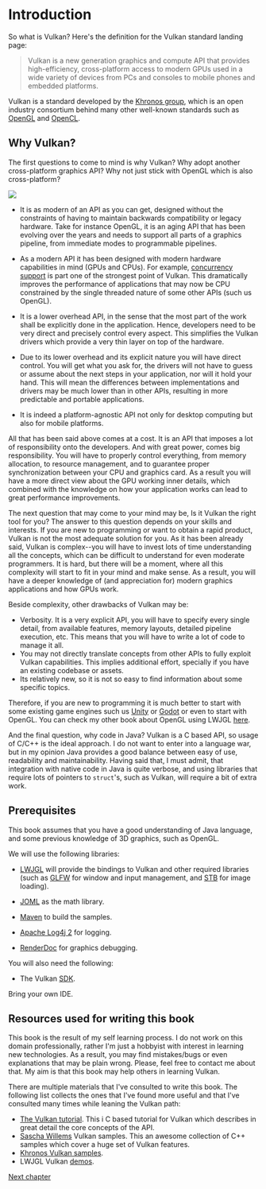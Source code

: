 # Introduction

So what is Vulkan? Here's the definition for the Vulkan standard landing page:

> Vulkan is a new generation graphics and compute API that provides high-efficiency, cross-platform access to modern GPUs used in a wide variety of devices from PCs and consoles to mobile phones and embedded platforms.

Vulkan is a standard developed by the [Khronos group](https://www.khronos.org/), which is an open industry consortium behind many other well-known standards such as [OpenGL](https://www.khronos.org/opengl/) and [OpenCL](https://www.khronos.org/opencl/).

## Why Vulkan?

The first questions to come to mind is why Vulkan? Why adopt another cross-platform graphics API? Why not just stick with OpenGL which is also cross-platform?

[![](https://imgs.xkcd.com/comics/standards.png)](https://xkcd.com/927/)

- It is as modern of an API as you can get, designed without the constraints of having to maintain backwards compatibility or legacy hardware. Take for instance OpenGL, it is an aging API that has been evolving over the years and needs to support all parts of a graphics pipeline, from immediate modes to programmable pipelines.

- As a modern API it has been designed with modern hardware capabilities in mind (GPUs and CPUs). For example, [concurrency support](https://en.wikipedia.org/wiki/Concurrency_(computer_science)) is part one of the strongest point of Vulkan. This dramatically improves the performance of applications that may now be CPU constrained by the single threaded nature of some other APIs (such us OpenGL).

- It is a lower overhead API, in the sense that the most part of the work shall be explicitly done in the application. Hence, developers need to be very direct and precisely control every aspect. This simplifies the Vulkan drivers which provide a very thin layer on top of the hardware.

- Due to its lower overhead and its explicit nature you will have direct control. You will get what you ask for, the drivers will not have to guess or assume about the next steps in your application, nor will it hold your hand. This will mean the differences between implementations and drivers may be much lower than in other APIs, resulting in more predictable and portable applications.

- It is indeed a platform-agnostic API not only for desktop computing but also for mobile platforms.

All that has been said above comes at a cost. It is an API that imposes a lot of responsibility onto the developers. And with great power, comes big responsibility. You will have to properly control everything, from memory allocation, to resource management, and to guarantee proper synchronization between your CPU and graphics card. As a result you will have a more direct view about the GPU working inner details, which combined with the knowledge on how your application works can lead to great performance improvements.

The next question that may come to your mind may be, Is it Vulkan the right tool for you? The answer to this question depends on your skills and interests. If you are new to programming or want to obtain a rapid product, Vulkan is not the most adequate solution for you. As it has been already said, Vulkan is complex--you will have to invest lots of time understanding all the concepts, which can be difficult to understand for even moderate programmers. It is hard, but there will be a moment, where all this complexity will start to fit in your mind and make sense. As a result, you will have a deeper knowledge of (and appreciation for) modern graphics applications and how GPUs work.

Beside complexity, other drawbacks of Vulkan may be:

- Verbosity. It is a very explicit API, you will have to specify every single detail, from available features, memory layouts, detailed pipeline execution, etc. This means that you will have to write a lot of code to manage it all.
- You may not directly translate concepts from other APIs to fully exploit Vulkan capabilities. This implies additional effort, specially if you have an existing codebase or assets.
- Its relatively new, so it is not so easy to find information about some specific topics.

Therefore, if you are new to programming it is much better to start with some existing game engines such us [Unity](https://unity.com) or [Godot](https://godotengine.org/) or even to start with OpenGL. You can check my other book about OpenGL using LWJGL [here](https://ahbejarano.gitbook.io/lwjglgamedev/).

And the final question, why code in Java? Vulkan is a C based API, so usage of C/C++ is the ideal approach. I do not want to enter into a language war, but in my opinion Java provides a good balance between easy of use, readability and maintainability. Having said that, I must admit, that integration with native code in Java is quite verbose, and using libraries that require lots of pointers to `struct`'s, such as Vulkan, will require a bit of extra work.

## Prerequisites

This book assumes that you have a good understanding of Java language, and some previous knowledge of 3D graphics, such as OpenGL. 

We will use the following libraries:

- [LWJGL](https://www.lwjgl.org/) will provide the bindings to Vulkan and other required libraries (such as [GLFW](https://www.glfw.org/) for window and input management, and [STB](https://github.com/nothings/stb) for image loading).

- [JOML](https://github.com/JOML-CI/JOML) as the math library.

- [Maven](http://maven.apache.org/) to build the samples.

- [Apache Log4j 2](https://logging.apache.org/log4j/2.x/) for logging.

- [RenderDoc](https://renderdoc.org/) for graphics debugging.

You will also need the following:

- The Vulkan [SDK](https://vulkan.lunarg.com/).

Bring your own IDE.

## Resources used for writing this book

This book is the result of my self learning process. I do not work on this domain professionally, rather I'm just a hobbyist with interest in learning new technologies. As a result, you may find mistakes/bugs or even explanations that may be plain wrong. Please, feel free to contact me about that. My aim is that this book may help others in learning Vulkan.

There are multiple materials that I've consulted to write this book. The following list collects the ones that I've found more useful and that I've consulted many times while leaning the Vulkan path:

- [The Vulkan tutorial](https://vulkan-tutorial.com/). This i C based tutorial for Vulkan which describes in great detail the core concepts of the API.
- [Sascha Willems](https://github.com/SaschaWillems/Vulkan) Vulkan samples. This an awesome collection of C++ samples which cover a huge set of Vulkan features.
- [Khronos Vulkan samples](https://github.com/KhronosGroup/Vulkan-Samples).
- LWJGL Vulkan [demos](https://github.com/LWJGL/lwjgl3-demos/tree/master/src/org/lwjgl/demo/vulkan).

[Next chapter](../chapter-01/chapter-01.md)
